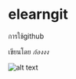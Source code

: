 # elearngit
การใช้github

เขียนโดย *ก้องงง*

![alt text]([image.jpg](https://e3.365dm.com/19/09/2048x1152/skynews-drew-scanlon-blinking-white-guy_4786055.jpg)https://e3.365dm.com/19/09/2048x1152/skynews-drew-scanlon-blinking-white-guy_4786055.jpg)
